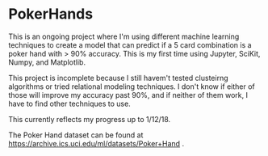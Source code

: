 # PokerHands
This is an ongoing project where I'm using different machine learning techniques to create a model that can predict if a 5 card combination is a poker hand with > 90% accuracy. This is my first time using Jupyter, SciKit, Numpy, and Matplotlib.

This project is incomplete because I still havem't tested clusteirng algorithms or tried relational modeling techniques. I don't know if either of those will improve my accuracy past 90%, and if neither of them work, I have to find other techniques to use.

This currently reflects my progress up to 1/12/18.

The Poker Hand dataset can be found at https://archive.ics.uci.edu/ml/datasets/Poker+Hand . 
